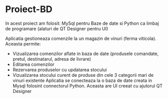 # Proiect-BD

In acest proiect am folosit: MySql pentru Baze de date si Python ca limbaj de programare (alaturi de QT Designer pentru UI)

Aplicatia gestioneaza comenzile la un magazin de vinuri (ferma viticola). Aceasta permite:
- Vizualizarea comenzilor aflate in baza de date (produsele comandate, pretul, destinatarul, adresa de livrare)
- Editarea comenzilor
- Rezervarea produselor cu updatarea stocului
- Vizualizarea stocului curent de produse din cele 3 categorii mari de vinuri existente
Aplicatia se conecteaza la o baza de date creata in Mysql folosint connectorul Python. 
Aceasta are UI creeat cu ajutorul QT Designer
